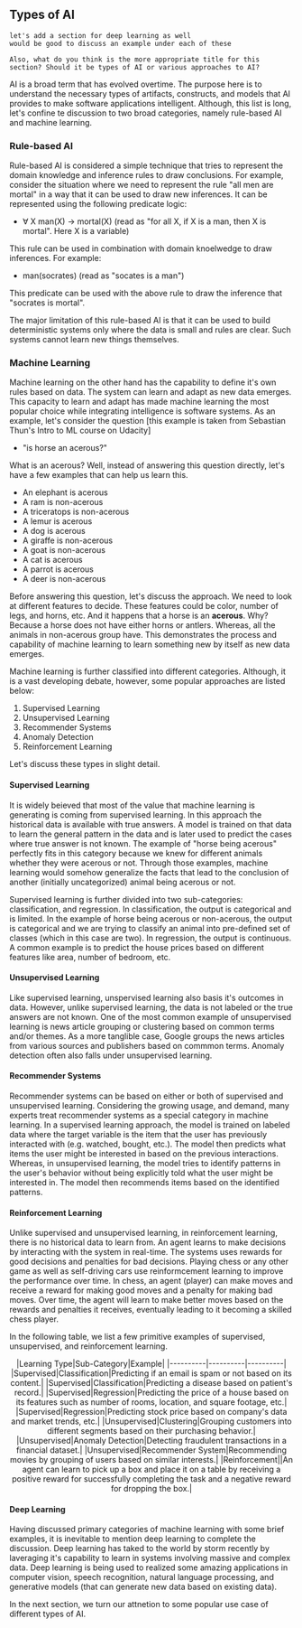 ## Types of AI

```
let's add a section for deep learning as well
would be good to discuss an example under each of these

Also, what do you think is the more appropriate title for this section? Should it be types of AI or various approaches to AI?
```

AI is a broad term that has evolved overtime. The purpose here is to understand the necessary types of artifacts, constructs, and models that AI provides to make software applications intelligent. Although, this list is long, let's confine te discussion to two broad categories, namely rule-based AI and machine learning.

### Rule-based AI
Rule-based AI is considered a simple technique that tries to represent the domain knowledge and inference rules to draw conclusions. For example, consider the situation where we need to represent the rule "all men are mortal" in a way that it can be used to draw new inferences. It can be represented using the following predicate logic:

- ∀ X man(X) → mortal(X) (read as "for all X, if X is a man, then X is mortal". Here X is a variable)

This rule can be used in combination with domain knoelwedge to draw inferences. For example:

- man(socrates) (read as "socates is a man")

This predicate can be used with the above rule to draw the inference that "socrates is mortal".

The major limitation of this rule-based AI is that it can be used to build deterministic systems only where the data is small and rules are clear. Such systems cannot learn new things themselves.

### Machine Learning
Machine learning on the other hand has the capability to define it's own rules based on data. The system can learn and adapt as new data emerges. This capacity to learn and adapt has made machine learning the most popular choice while integrating intelligence is software systems.
As an example, let's consider the question [this example is taken from Sebastian Thun's Intro to ML course on Udacity]

- "is horse an acerous?"

What is an acerous? Well, instead of answering this question directly, let's have a few examples that can help us learn this.

- An elephant is acerous
- A ram is non-acerous
- A triceratops is non-acerous
- A lemur is acerous
- A dog is acerous
- A giraffe is non-acerous
- A goat is non-acerous
- A cat is acerous
- A parrot is acerous
- A deer is non-acerous

Before answering this question, let's discuss the approach. We need to look at different features to decide. These features could be color, number of legs, and horns, etc. And it happens that a horse is an **acerous**. Why? Because a horse does not have either horns or antlers. Whereas, all the animals in non-acerous group have. This demonstrates the process and capability of machine learning to learn something new by itself as new data emerges. 

Machine learning is further classified into different categories. Although, it is a vast developing debate, however, some popular approaches are listed below:

1. Supervised Learning
2. Unsupervised Learning
3. Recommender Systems
4. Anomaly Detection
5. Reinforcement Learning

Let's discuss these types in slight detail.

#### Supervised Learning
It is widely beieved that most of the value that machine learning is generating is coming from supervised learning. In this approach the historical data is available with true answers. A model is trained on that data to learn the general pattern in the data and is later used to predict the cases where true answer is not known. The example of "horse being acerous" perfectly fits in this category because we knew for different animals whether they were acerous or not. Through those examples, machine learning would somehow generalize the facts that lead to the conclusion of another (initially uncategorized) animal being acerous or not. 

Supervised learning is further divided into two sub-categories: classification, and regression. In classification, the output is categorical and is limited. In the example of horse being acerous or non-acerous, the output is categorical and we are trying to classify an animal into pre-defined set of classes (which in this case are two). In regression, the output is continuous. A common example is to predict the house prices based on different features like area, number of bedroom, etc.

#### Unsupervised Learning
Like supervised learning, unspervised learning also basis it's outcomes in data. However, unlike supervised learning, the data is not labeled or the true answers are not known. One of the most common example of unsupervised learning is news article grouping or clustering based on common terms and/or themes. As a more tanglible case, Google groups the news articles from various sources and publishers based on commmon terms. Anomaly detection often also falls under unsupervised learning.

#### Recommender Systems
Recommender systems can be based on either or both of supervised and unsupervised learning. Considering the growing usage, and demand, many experts treat recommender systems as a special category in machine learning. In a supervised learning approach, the model is trained on labeled data where the target variable is the item that the user has previously interacted with (e.g. watched, bought, etc.). The model then predicts what items the user might be interested in based on the previous interactions. Whereas, in unsupervised learning, the model tries to identify patterns in the user's behavior without being explicitly told what the user might be interested in. The model then recommends items based on the identified patterns.

#### Reinforcement Learning
Unlike supervised and unsupervised learning, in reinforcement learning, there is no historical data to learn from. An agent learns to make decisions by interacting with the system in real-time. The systems uses rewards for good decisions and penalties for bad decisions. Playing chess or any other game as well as self-driving cars use reinformcement learning to improve the performance over time. In chess, an agent (player) can make moves and receive a reward for making good moves and a penalty for making bad moves. Over time, the agent will learn to make better moves based on the rewards and penalties it receives, eventually leading to it becoming a skilled chess player.

In the following table, we list a few primitive examples of supervised, unsupervised, and reinforcement learning.


<p align="center">
|Learning Type|Sub-Category|Example|
|----------|----------|----------|
|Supervised|Classification|Predicting if an email is spam or not based on its content.|
|Supervised|Classification|Predicting a disease based on patient's record.|
|Supervised|Regression|Predicting the price of a house based on its features such as number of rooms, location, and square footage, etc.|
|Supervised|Regression|Predicting stock price based on company's data and market trends, etc.|
|Unsupervised|Clustering|Grouping customers into different segments based on their purchasing behavior.|
|Unsupervised|Anomaly Detection|Detecting fraudulent transactions in a financial dataset.|
|Unsupervised|Recommender System|Recommending movies by grouping of users based on similar interests.|
|Reinforcement||An agent can learn to pick up a box and place it on a table by receiving a positive reward for successfully completing the task and a negative reward for dropping the box.|
</p>


#### Deep Learning
Having discussed primary categories of machine learning with some brief examples, it is inevitable to mention deep learning to complete the discussion. Deep learning has taked to the world by storm recently by laveraging it's capability to learn in systems involving massive and complex data. Deep learning is being used to realized some amazing applications in computer vision, speech recognition, natural language processing, and generative models (that can generate new data based on existing data).

In the next section, we turn our attnetion to some popular use case of different types of AI.
